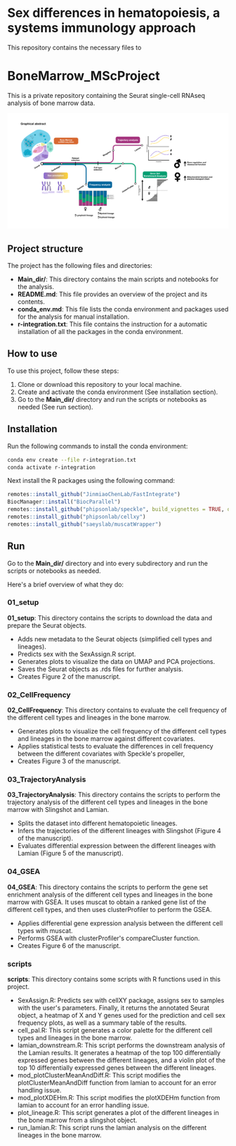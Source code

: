 # Sex differences in hematopoiesis, a systems immunology approach
This repository contains the necessary files to 

# BoneMarrow_MScProject

This is a private repository containing the Seurat single-cell RNAseq analysis of bone marrow data.

<img alt="graphical abstract" src="img/graphical_abstract.png"/>


## Project structure

The project has the following files and directories:

- **Main_dir/**: This directory contains the main scripts and notebooks for the analysis.
- **README.md**: This file provides an overview of the project and its contents.
- **conda_env.md**: This file lists the conda environment and packages used for the analysis for manual installation.
- **r-integration.txt**: This file contains the instruction for a automatic installation of all the packages in the conda environment.

## How to use

To use this project, follow these steps:

1. Clone or download this repository to your local machine.
2. Create and activate the conda environment (See installation section).
3. Go to the **Main_dir/** directory and run the scripts or notebooks as needed (See run section).


## Installation

Run the following commands to install the conda environment:

```bash
conda env create --file r-integration.txt
conda activate r-integration
```
Next install the R packages using the following command:

```r
remotes::install_github("JinmiaoChenLab/FastIntegrate")
BiocManager::install("BiocParallel")
remotes::install_github("phipsonlab/speckle", build_vignettes = TRUE, dependencies = "Suggest")
remotes::install_github("phipsonlab/cellxy")
remotes::install_github("saeyslab/muscatWrapper")
```

## Run
Go to the **Main_dir/** directory and into every subdirectory and run the scripts or notebooks as needed.

Here's a brief overview of what they do:
### 01_setup

**01_setup**: This directory contains the scripts to download the data and prepare the Seurat objects.
-  Adds new metadata to the Seurat objects (simplified cell types and lineages).
-  Predicts sex with the SexAssign.R script.
-  Generates plots to visualize the data on UMAP and PCA projections.
-  Saves the Seurat objects as .rds files for further analysis.
- Creates Figure 2 of the manuscript.

### 02_CellFrequency
**02_CellFrequency**: This directory contains to evaluate the cell frequency of the different cell types and lineages in the bone marrow.
-  Generates plots to visualize the cell frequency of the different cell types and lineages in the bone marrow against different covariates.
- Applies statistical tests to evaluate the differences in cell frequency between the different covariates with Speckle's propeller,
- Creates Figure 3 of the manuscript.

### 03_TrajectoryAnalysis
**03_TrajectoryAnalysis**: This directory contains the scripts to perform the trajectory analysis of the different cell types and lineages in the bone marrow with Slingshot and Lamian.
-  Splits the dataset into different hematopoietic lineages.   
- Infers the trajectories of the different lineages with Slingshot (Figure 4 of the manuscript).
- Evaluates differential expression between the different lineages with Lamian (Figure 5 of the manuscript).

### 04_GSEA
**04_GSEA**: This directory contains the scripts to perform the gene set enrichment analysis of the different cell types and lineages in the bone marrow with GSEA. It uses muscat to obtain a ranked gene list of the different cell types, and then uses clusterProfiler to perform the GSEA.
- Applies differential gene expression analysis between the different cell types with muscat.
- Performs GSEA with clusterProfiler's compareCluster function.
- Creates Figure 6 of the manuscript.

### scripts
**scripts**: This directory contains some scripts with R functions used in this project.
- SexAssign.R: Predicts sex with cellXY package, assigns sex to samples with the user's parameters. Finally, it returns the annotated Seurat object, a heatmap of X and Y genes used for the prediction and cell sex frequency plots, as well as a summary table of the results.
- cell_pal.R: This script generates a color palette for the different cell types and lineages in the bone marrow.
- lamian_downstream.R: This script performs the downstream analysis of the Lamian results. It generates a heatmap of the top 100 differentially expressed genes between the different lineages, and a violin plot of the top 10 differentially expressed genes between the different lineages.
- mod_plotClusterMeanAndDiff.R: This script modifies the plotClusterMeanAndDiff function from lamian to account for an error handling issue.
- mod_plotXDEHm.R: This script modifies the plotXDEHm function from lamian to account for an error handling issue.
- plot_lineage.R: This script generates a plot of the different lineages in the bone marrow from a slingshot object.
- run_lamian.R: This script runs the lamian analysis on the different lineages in the bone marrow.